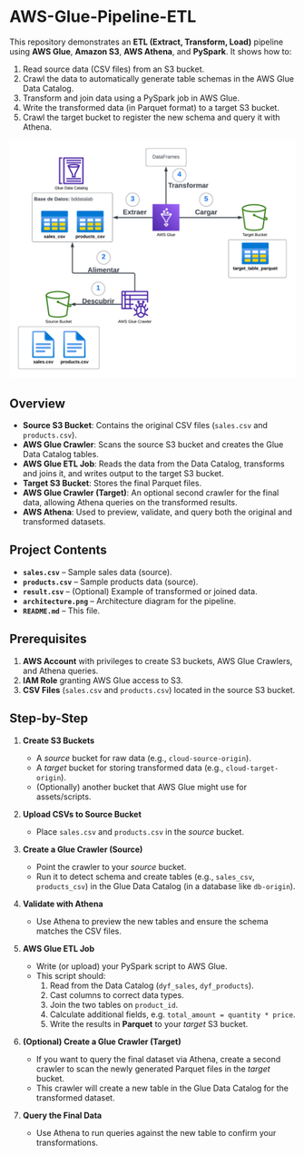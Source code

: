 # AWS-Glue-Pipeline-ETL

This repository demonstrates an **ETL (Extract, Transform, Load)** pipeline using **AWS Glue**, **Amazon S3**, **AWS Athena**, and **PySpark**. It shows how to:
1. Read source data (CSV files) from an S3 bucket.  
2. Crawl the data to automatically generate table schemas in the AWS Glue Data Catalog.  
3. Transform and join data using a PySpark job in AWS Glue.  
4. Write the transformed data (in Parquet format) to a target S3 bucket.  
5. Crawl the target bucket to register the new schema and query it with Athena.

![Architecture Diagram](https://github.com/Playmaker3334/AWS-glue-pipeline-ETL/blob/main/architecture.png)

## Overview

- **Source S3 Bucket**: Contains the original CSV files (`sales.csv` and `products.csv`).  
- **AWS Glue Crawler**: Scans the source S3 bucket and creates the Glue Data Catalog tables.  
- **AWS Glue ETL Job**: Reads the data from the Data Catalog, transforms and joins it, and writes output to the target S3 bucket.  
- **Target S3 Bucket**: Stores the final Parquet files.  
- **AWS Glue Crawler (Target)**: An optional second crawler for the final data, allowing Athena queries on the transformed results.  
- **AWS Athena**: Used to preview, validate, and query both the original and transformed datasets.

## Project Contents

- **`sales.csv`** – Sample sales data (source).  
- **`products.csv`** – Sample products data (source).  
- **`result.csv`** – (Optional) Example of transformed or joined data.  
- **`architecture.png`** – Architecture diagram for the pipeline.  
- **`README.md`** – This file.

## Prerequisites

1. **AWS Account** with privileges to create S3 buckets, AWS Glue Crawlers, and Athena queries.  
2. **IAM Role** granting AWS Glue access to S3.  
3. **CSV Files** (`sales.csv` and `products.csv`) located in the source S3 bucket.

## Step-by-Step

1. **Create S3 Buckets**  
   - A *source* bucket for raw data (e.g., `cloud-source-origin`).  
   - A *target* bucket for storing transformed data (e.g., `cloud-target-origin`).  
   - (Optionally) another bucket that AWS Glue might use for assets/scripts.

2. **Upload CSVs to Source Bucket**  
   - Place `sales.csv` and `products.csv` in the *source* bucket.

3. **Create a Glue Crawler (Source)**  
   - Point the crawler to your *source* bucket.  
   - Run it to detect schema and create tables (e.g., `sales_csv`, `products_csv`) in the Glue Data Catalog (in a database like `db-origin`).

4. **Validate with Athena**  
   - Use Athena to preview the new tables and ensure the schema matches the CSV files.

5. **AWS Glue ETL Job**  
   - Write (or upload) your PySpark script to AWS Glue.  
   - This script should:  
     1. Read from the Data Catalog (`dyf_sales`, `dyf_products`).  
     2. Cast columns to correct data types.  
     3. Join the two tables on `product_id`.  
     4. Calculate additional fields, e.g. `total_amount = quantity * price`.  
     5. Write the results in **Parquet** to your *target* S3 bucket.  

6. **(Optional) Create a Glue Crawler (Target)**  
   - If you want to query the final dataset via Athena, create a second crawler to scan the newly generated Parquet files in the *target* bucket.  
   - This crawler will create a new table in the Glue Data Catalog for the transformed dataset.

7. **Query the Final Data**  
   - Use Athena to run queries against the new table to confirm your transformations.
